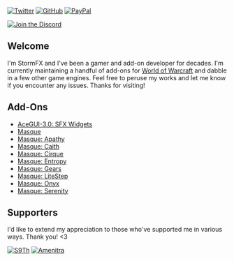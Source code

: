 [![Twitter][SVG-Twitter]][Twitter]
[![GitHub][SVG-GitHub]][GitHub]
[![PayPal][SVG-PayPal]][PayPal]

[![Join the Discord](https://invidget.switchblade.xyz/DDVqkd6)][Discord]

## Welcome

I'm StormFX and I've been a gamer and add-on developer for decades. I'm currently maintaining a handful of add-ons for [World of Warcraft] and dabble in a few other game engines. Feel free to peruse my works and let me know if you encounter any issues. Thanks for visiting!

## Add-Ons

- [AceGUI-3.0: SFX Widgets](https://github.com/SFX-WoW/AceGUI-3.0_SFX-Widgets)
- [Masque](https://github.com/SFX-WoW/Masque)
- [Masque: Apathy](https://github.com/SFX-WoW/Masque_Apathy)
- [Masque: Caith](https://github.com/SFX-WoW/Masque_Caith)
- [Masque: Cirque](https://github.com/SFX-WoW/Masque_Cirque)
- [Masque: Entropy](https://github.com/SFX-WoW/Masque_Entropy)
- [Masque: Gears](https://github.com/SFX-WoW/Masque_Gears)
- [Masque: LiteStep](https://github.com/SFX-WoW/Masque_LiteStep)
- [Masque: Onyx](https://github.com/SFX-WoW/Masque_Onyx)
- [Masque: Serenity](https://github.com/SFX-WoW/Masque_Serenity)

## Supporters

I'd like to extend my appreciation to those who've supported me in various ways. Thank you! <3

[![S9Th](https://github.com/S9Th.png?size=50)](https://github.com/s9th "S9Th")
[![Amenitra](https://github.com/AmenitradieDruidin.png?size=50)](https://github.com/AmenitradieDruidin "Amenitra")

[Links]: #

[Top]: #Top

[Discord]: https://discord.gg/DDVqkd6 (Join the Discord)
[GitHub]: https://github.com/sponsors/StormFX (Sponsor on GitHub)
[PayPal]: https://www.paypal.me/stormfxi (Donate via PayPal)
[Twitter]: https://twitter.com/stormfxi (Follow on Twitter)

[World of Warcraft]: https://worldofwarcraft.com

[Images]: #

[SVG-Discord]: https://img.shields.io/badge/Discord-7289da?logo=discord&logoColor=fff&style=flat-square
[SVG-GitHub]: https://img.shields.io/badge/Sponsor-555?logo=github&logoColor=fff&style=flat-square
[SVG-PayPal]: https://img.shields.io/endpoint?url=https://www.stormfx.com/img/svg/paypal.json
[SVG-Twitter]: https://img.shields.io/badge/Twitter-1DA1F2?logo=twitter&logoColor=fff&style=flat-square
